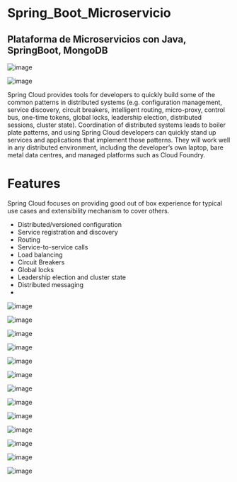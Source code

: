 # Spring_Boot_Microservicio
## Plataforma de Microservicios con Java, SpringBoot, MongoDB

![image](https://github.com/harmony365/Spring_Boot_Microservicio/assets/99802333/9a69ba30-e8a4-40d3-ad9e-351cede0cd9b)

![image](https://github.com/harmony365/Spring_Boot_Microservicio/assets/99802333/09457f67-6bfc-4293-99c2-8d12254ac473)

Spring Cloud provides tools for developers to quickly build some of the common patterns in distributed systems (e.g. configuration management, service discovery, circuit breakers, intelligent routing, micro-proxy, control bus, one-time tokens, global locks, leadership election, distributed sessions, cluster state). Coordination of distributed systems leads to boiler plate patterns, and using Spring Cloud developers can quickly stand up services and applications that implement those patterns. They will work well in any distributed environment, including the developer’s own laptop, bare metal data centres, and managed platforms such as Cloud Foundry.

# Features
Spring Cloud focuses on providing good out of box experience for typical use cases and extensibility mechanism to cover others.

- Distributed/versioned configuration
- Service registration and discovery
- Routing
- Service-to-service calls
- Load balancing
- Circuit Breakers
- Global locks
- Leadership election and cluster state
- Distributed messaging
- 



![image](https://github.com/harmony365/Spring_Boot_Microservicio/assets/99802333/a6cd4500-1938-416c-b6ce-e97a995a51d2)

![image](https://github.com/harmony365/Spring_Boot_Microservicio/assets/99802333/efca8747-5238-4003-bc06-0abf0a4a7e4f)

![image](https://github.com/harmony365/Spring_Boot_Microservicio/assets/99802333/0eddcb63-8b6a-4331-ac6b-3d28a35b2ca2)

![image](https://github.com/harmony365/Spring_Boot_Microservicio/assets/99802333/455260f7-a944-4944-97e9-c4c530210a3e)

![image](https://github.com/harmony365/Spring_Boot_Microservicio/assets/99802333/ff6e8330-7c94-45f4-8635-23c840d82610)

![image](https://github.com/harmony365/Spring_Boot_Microservicio/assets/99802333/a0cf9f14-e99b-4797-8063-f049094ff068)

![image](https://github.com/harmony365/Spring_Boot_Microservicio/assets/99802333/5517a563-8e7a-4b03-b834-3780c987c79f)


![image](https://github.com/harmony365/Spring_Boot_Microservicio/assets/99802333/8a20d579-5e36-4db2-8380-05b3d4fb7b01)

![image](https://github.com/harmony365/Spring_Boot_Microservicio/assets/99802333/ae87aef5-fe17-4f21-8806-c7ff20e82c39)

![image](https://github.com/harmony365/Spring_Boot_Microservicio/assets/99802333/93998bfb-3dd1-4cee-873e-4d2f7f33e461)

![image](https://github.com/harmony365/Spring_Boot_Microservicio/assets/99802333/129651ac-c9e1-4105-98f2-a665f1f80f9d)

![image](https://github.com/harmony365/Spring_Boot_Microservicio/assets/99802333/4af048ad-d51f-4e0a-8271-60337df4b271)

![image](https://github.com/harmony365/Spring_Boot_Microservicio/assets/99802333/d303141e-3208-4fa0-9e21-07ae66739986)


